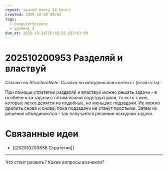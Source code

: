 ```yaml
---
repeat: spaced every 24 hours
created: 2025-10-20 09:53
tags:
  - computerScience
  - уровень_2
due_at: 2025-10-24T10:45:26.692+03:00
---
```

# 202510200953 Разделяй и властвуй

*Ссылка на StructureNote:*
*Ссылка на исходник или контекст (если есть):*

При помощи стратегии разделяй и властвуй можно решать задачи - в особенности задачи с оптимальной подструктурой, то есть такие, которые легко делятся на подобные, но меньшие подзадачи. Их можно дробить снова и снова, пока подзадачи не станут простыми. Затем их решения объединяются - так получается решение исходной задачи.

# Связанные идеи

- [[202510200838 Стратегии]]

---

*Что стоит развить? Какие вопросы возникли?*
